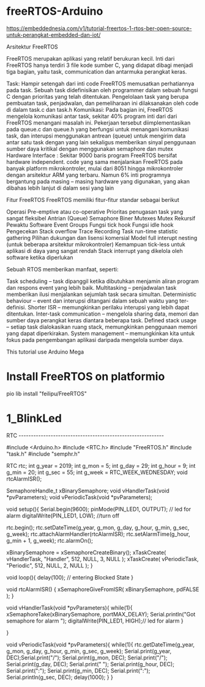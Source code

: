 # freeRTOS-Arduino

https://embeddednesia.com/v1/tutorial-freertos-1-rtos-ber-open-source-untuk-perangkat-embedded-dan-iot/

Arsitektur FreeRTOS

FreeRTOS merupakan aplikasi yang relatif berukuran kecil. Inti dari FreeRTOS hanya terdiri 3 file kode sumber C, yang didapat dibagi menjadi tiga bagian, yaitu task, communication dan antarmuka perangkat keras.

Task: Hampir setengah dari inti code FreeRTOS memusatkan perhatiannya pada task. Sebuah task didefinisikan oleh programmer  dalam sebuah fungsi C dengan prioritas yang telah ditentukan. Pengelolaan task yang berupa pembuatan task, penjadwalan, dan pemeliharaan ini dilaksanakan oleh code di dalam task.c dan task.h 
Komunikasi: Pada bagian ini, FreeRTOS mengelola komunikasi antar task, sekitar 40% program inti dari dari FreeRTOS menangani masalah ini. Pekerjaan tersebut diimplementasikan pada queue.c dan queue.h yang berfungsi untuk menangani komunikasi task, dan interupsi menggunakan antrean (queue) untuk mengirim data antar satu task dengan yang lain sekaligus memberikan sinyal penggunaan sumber daya kritikal dengan menggunakan semaphore dan mutex
Hardware Interface : Sekitar 9000 baris program FreeRTOS bersifat hardware independent. code yang sama menjalankan FreeRTOS pada banyak platform mikrokontroler, mulai dari 8051 hingga mikrokontroler dengan arsitektur ARM yang terbaru. Namun 6% inti programnya bergantung pada masing – masing hardware yang digunakan, yang akan dibahas lebih lanjut di dalam sesi yang lain

Fitur FreeRTOS
FreeRTOS memiliki fitur-fitur  standar sebagai berikut

Operasi Pre-emptive atau co-operative
Prioritas penugasan task yang sangat fleksibel
Antrian (Queue)
Semaphore Biner
Mutexes
Mutex Rekursif
Pewaktu Software
Event Groups
Fungsi tick hook
Fungsi idle hook
Pengecekan Stack overflow
Trace Recording
Task run-time statistic gathering
Pilihan dukungan dan lisensi komersial
Model full interupt nesting (untuk beberapa arsitektur mikrokontroler)
Kemampuan tick-less untuk aplikasi di daya yang sangat rendah
Stack interrupt yang dikelola oleh software ketika diperlukan



Sebuah RTOS memberikan manfaat, seperti:

Task scheduling – task dipanggil ketika dibutuhkan menjamin aliran program dan respons event yang lebih baik.
Multitasking – penjadwalan task memberikan ilusi menjalankan sejumlah task secara simultan.
Deterministic behaviour – event dan interupsi ditangani dalam sebuah waktu yang ter-definisi.
Shorter ISR – memungkinkan perilaku interupsi yang lebih dapat ditentukan.
Inter-task communication – mengelola sharing data, memori dan sumber daya perangkat keras diantara beberapa task.
Defined stack usage – setiap task dialokasikan ruang stack, memungkinkan penggunaan memori yang dapat diperkirakan.
System management – memungkinkan kita untuk fokus pada pengembangan aplikasi daripada mengelola sumber daya.


This tutorial use Arduino Mega

# Install FreeRTOS on platformio
pio lib install "feilipu/FreeRTOS"


# 1_BlinkLed
















RTC -----------------------------------------------------------



#include <Arduino.h>
#include <RTC.h>
#include "FreeRTOS.h"
#include "task.h"
#include "semphr.h"
 
RTC rtc;
int g_year    = 2019;
int g_mon     = 5;
int g_day     = 29;
int g_hour    = 9;
int g_min     = 20;
int g_sec     = 55;
int g_week    = RTC_WEEK_WEDNESDAY;
void rtcAlarmISR();
 
SemaphoreHandle_t xBinarySemaphore;
void vHandlerTask(void *pvParameters);
void vPeriodicTask(void *pvParameters);
 
void setup(){
  Serial.begin(9600);
  pinMode(PIN_LED1, OUTPUT); // led for alarm
  digitalWrite(PIN_LED1, LOW); //turn off
   
  rtc.begin();
  rtc.setDateTime(g_year, g_mon, g_day, g_hour, g_min, g_sec, g_week);
  rtc.attachAlarmHandler(rtcAlarmISR);
  rtc.setAlarmTime(g_hour, g_min + 1, g_week);
  rtc.alarmOn();
   
  xBinarySemaphore = xSemaphoreCreateBinary();
  xTaskCreate( vHandlerTask, "Handler", 512, NULL, 3, NULL );
  xTaskCreate( vPeriodicTask, "Periodic", 512, NULL, 2, NULL );
}
 
void loop(){
  delay(100); // entering Blocked State
}
 
void rtcAlarmISR()
{
  xSemaphoreGiveFromISR( xBinarySemaphore, pdFALSE );
}
 
void vHandlerTask(void *pvParameters){
  while(1){
    xSemaphoreTake(xBinarySemaphore, portMAX_DELAY);
    Serial.println("Got semaphore for alarm ");
    digitalWrite(PIN_LED1, HIGH);// led for alarm
  }
   
}
 
void vPeriodicTask(void *pvParameters){
  while(1){
    rtc.getDateTime(g_year, g_mon, g_day, g_hour, g_min, g_sec, g_week);
    Serial.print(g_year, DEC);Serial.print("/");
    Serial.print(g_mon, DEC); Serial.print("/");
    Serial.print(g_day, DEC); Serial.print(" ");
    Serial.print(g_hour, DEC); Serial.print(":");
    Serial.print(g_min, DEC); Serial.print(":");
    Serial.println(g_sec, DEC);
    delay(1000);
  }
}